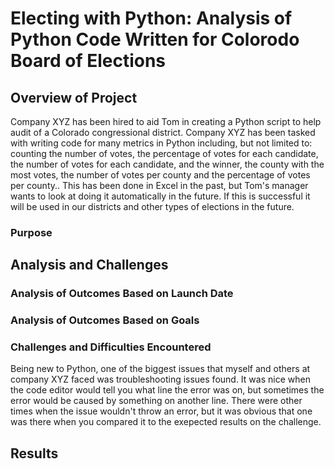 # Electing with Python: Analysis of Python Code Written for Colorodo Board of Elections


## Overview of Project
Company XYZ has been hired to aid Tom in creating a Python script to help audit of a Colorado congressional district. Company XYZ has been tasked with writing code for many metrics in Python including, but not limited to: counting the number of votes, the percentage of votes for each candidate, the number of votes for each candidate, and the winner, the county with the most votes, the number of votes per county and the percentage of votes per county.. This has been done in Excel in the past, but Tom's manager wants to look at doing it automatically in the future. If this is successful it will be used in our districts and other types of elections in the future.

### Purpose

## Analysis and Challenges

### Analysis of Outcomes Based on Launch Date

### Analysis of Outcomes Based on Goals

### Challenges and Difficulties Encountered
Being new to Python, one of the biggest issues that myself and others at company XYZ faced was troubleshooting issues found. It was nice when the code editor would tell you what line the error was on, but sometimes the error would be caused by something on another line. There were other times when the issue wouldn't throw an error, but it was obvious that one was there when you compared it to the exepected results on the challenge.

## Results


